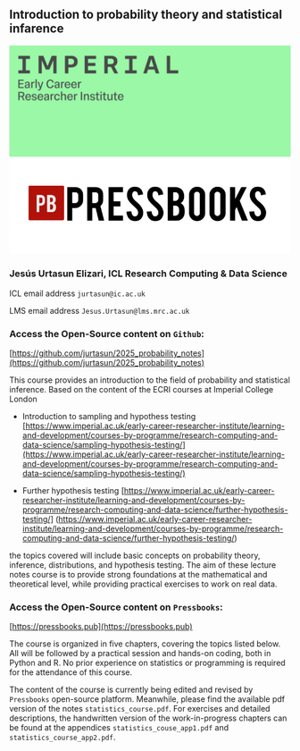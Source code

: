 ## Introduction to probability theory and statistical infarence

<img src="/src/readme_figures/imperial_ecri.png" width = 600>
<img src="/src/readme_figures/pressbooks_logo.png" width = 600>

### Jesús Urtasun Elizari, ICL Research Computing & Data Science

ICL email address `jurtasun@ic.ac.uk`

LMS email address `Jesus.Urtasun@lms.mrc.ac.uk`

### Access the Open-Source content on `Github`:
[https://github.com/jurtasun/2025_probability_notes](https://github.com/jurtasun/2025_probability_notes)

This course provides an introduction to the field of probability and statistical inference.
Based on the content of the ECRI courses at Imperial College London

- Introduction to sampling and hypothess testing
[https://www.imperial.ac.uk/early-career-researcher-institute/learning-and-development/courses-by-programme/research-computing-and-data-science/sampling-hypothesis-testing/](https://www.imperial.ac.uk/early-career-researcher-institute/learning-and-development/courses-by-programme/research-computing-and-data-science/sampling-hypothesis-testing/)

- Further hypothesis testing
[https://www.imperial.ac.uk/early-career-researcher-institute/learning-and-development/courses-by-programme/research-computing-and-data-science/further-hypothesis-testing/]
(https://www.imperial.ac.uk/early-career-researcher-institute/learning-and-development/courses-by-programme/research-computing-and-data-science/further-hypothesis-testing/)

the topics covered will include basic concepts on probability theory, inference, distributions, and hypothesis testing. 
The aim of these lecture notes course is to provide strong foundations at the mathematical and theoretical level, while providing practical exercises to work on real data.

### Access the Open-Source content on `Pressbooks`:
[https://pressbooks.pub](https://pressbooks.pub)

The course is organized in five chapters, covering the topics listed below. 
All will be followed by a practical session and hands-on coding, both in Python and R. 
No prior experience on statistics or programming is required for the attendance of this course.

The content of the course is currently being edited and revised by `Pressbooks` open-source platform. Meanwhile, please find the available pdf version of the notes `statistics_course.pdf`. For exercises and detailed descriptions, the handwritten version of the work-in-progress chapters can be found at the appendices `statistics_couse_app1.pdf` and `statistics_course_app2.pdf`.